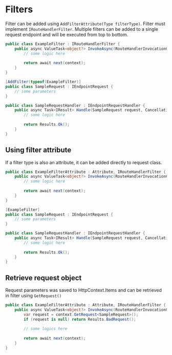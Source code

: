 # Filters

Filter can be added using `AddFilterAttribute(Type filterType)`. Filter must implement `IRouteHandlerFilter`.
Multiple filters can be added to a single request endpoint and will be executed from top to bottom.

```csharp
public class ExampleFilter : IRouteHandlerFilter {
    public async ValueTask<object?> InvokeAsync(RouteHandlerInvocationContext context, RouteHandlerFilterDelegate next) {
        // some logic here
        
        return await next(context);
    }
}
```
```csharp
[AddFilter(typeof(ExampleFilter)]
public class SampleRequest : IEndpointRequest {
    // some parameters   
}

public class SampleRequestHandler : IEndpointRequestHandler {
    public async Task<IResult> Handle(SampleRequest request, CancellationToken cancellationToken) {
        // some logic here
        
        return Results.Ok();
    }
}
```
## Using filter attribute
If a filter type is also an attribute, it can be added directly to request class.
```csharp
public class ExampleFilterAttribute : Attribute, IRouteHandlerFilter {
    public async ValueTask<object?> InvokeAsync(RouteHandlerInvocationContext context, RouteHandlerFilterDelegate next) {
        // some logic here
        
        return await next(context);
    }
}
```
```csharp
[ExampleFilter]
public class SampleRequest : IEndpointRequest {
    // some parameters   
}

public class SampleRequestHandler : IEndpointRequestHandler {
    public async Task<IResult> Handle(SampleRequest request, CancellationToken cancellationToken) {
        // some logic here
        
        return Results.Ok();
    }
}
```
## Retrieve request object
Request parameters was saved to HttpContext.Items and can be retrieved in filter using `GetRequest()`
```csharp
public class ExampleFilterAttribute : Attribute, IRouteHandlerFilter {
    public async ValueTask<object?> InvokeAsync(RouteHandlerInvocationContext context, RouteHandlerFilterDelegate next) {
        var request = context.GetRequest<SampleRequest>();
        if (request is null) return Results.BadRequest();
        
        // some logics here
        
        return await next(context);
    }
}
```
